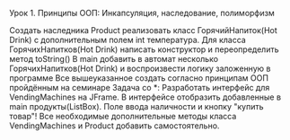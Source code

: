 Урок 1. Принципы ООП: Инкапсуляция, наследование, полиморфизм

Создать наследника Product реализовать класс ГорячийНапиток(Hot Drink) с дополнительным полем int температура.
Для класса ГорячихНапитков(Hot Drink) написать конструктор и переопределить метод toString()
В main добавить в автомат несколько ГорячихНапитков(Hot Drink) и воспроизвести логику заложенную в программе
Все вышеуказанное создать согласно принципам ООП пройдённым на семинаре
Задача со *: Разработать интерфейс для VendingMachines на JFrame. В интерфейсе отобразить добавленные в main продукты(ListBox). Поле ввода наличности и кнопку "купить товар"! Все необходимые дополнительные методы класса VendingMachines и Product добавить самостоятельно.
